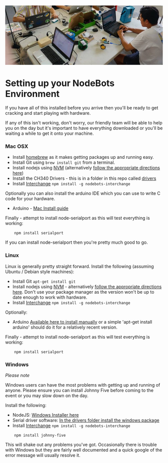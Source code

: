 ![setup.jpg](setup.jpg)

# Setting up your NodeBots Environment

If you have all of this installed before you arrive then you'll be ready to get
cracking and start playing with hardware.

If any of this isn't working, don't worry, our friendly team will be able to help
you on the day but it's important to have everything downloaded or you'll be
waiting a while to get it onto your machine.

### Mac OSX

* Install [homebrew](http://brew.sh/) as it makes getting packages up and running easy.
* Install Git using `brew install git` from a terminal.
* Install nodejs using [NVM](https://github.com/creationix/nvm) (alternatively
[follow the appropriate directions here](http://nodejs.org))
* Install the CH340 Drivers - this is in a folder in this repo called
[drivers](drivers/CH34x_Install_V1.3.pkg)
* Install [Interchange](https://github.com/johnny-five-io/nodebots-interchange)
`npm install -g nodebots-interchange`

Optionally you can also install the arduino IDE which you can use to write C
code for your hardware.

* Arduino - [Mac Install guide](http://arduino.cc/en/Guide/MacOSX)

Finally - attempt to install node-serialport as this will test everything is working:

```
	npm install serialport
```

If you can install node-serialport then you're pretty much good to go.

### Linux

Linux is generally pretty straight forward. Install the following (assuming Ubuntu / Debian style machines):

* Install Git `apt-get install git`
* Install nodejs using [NVM](https://github.com/creationix/nvm) - alternatively
[follow the appropriate directions here](http://nodejs.org). Don't use your
package manager as the version won't be up to date enough to work with hardware.
* Install [Interchange](https://github.com/johnny-five-io/nodebots-interchange)
`npm install -g nodebots-interchange`

Optionally:

* Arduino [Available here to install manually](http://playground.arduino.cc/Learning/Linux) or a simple 'apt-get install arduino' should do it for a relatively recent version.

Finally - attempt to install node-serialport as this will test everything is working:

```
	npm install serialport
```

### Windows

_Please note_

Windows users can have the most problems with getting up and running of anyone.
Please ensure you can install Johnny Five before coming to the event or you may
slow down on the day.


Install the following:

* NodeJS: [Windows Installer here](http://nodejs.org/en/download/)
* Serial driver software: [In the drivers folder install the windows package](drivers/CH340%20windows.zip)
* Install [Interchange](https://github.com/johnny-five-io/nodebots-interchange)
`npm install -g nodebots-interchange`

```
    npm install johnny-five
```

This will shake out any problems you've got. Occasionally there is trouble with
Windows but they are fairly well documented and a quick google of the error
message will usually resolve it.

